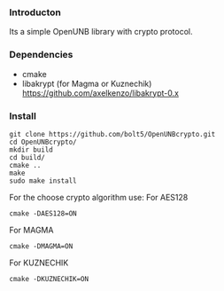 ### Introducton

Its a simple OpenUNB library with crypto protocol.

### Dependencies

- cmake
- libakrypt (for Magma or Kuznechik) https://github.com/axelkenzo/libakrypt-0.x

### Install

```
git clone https://github.com/bolt5/OpenUNBcrypto.git
cd OpenUNBcrypto/
mkdir build
cd build/
cmake ..
make
sudo make install
```

For the choose crypto algorithm use:
For AES128
```
cmake -DAES128=ON
```

For MAGMA
```
cmake -DMAGMA=ON
```

For KUZNECHIK
```
cmake -DKUZNECHIK=ON
```


